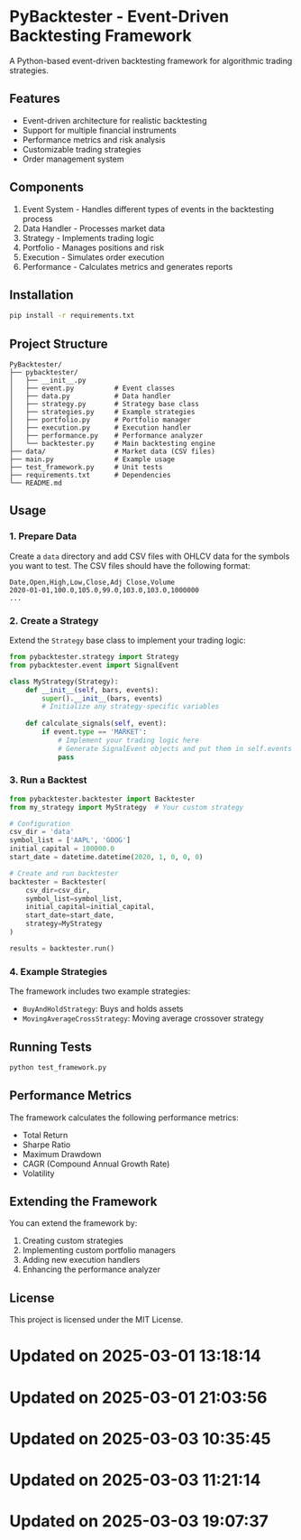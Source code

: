 # PyBacktester - Event-Driven Backtesting Framework

A Python-based event-driven backtesting framework for algorithmic trading strategies.

## Features
- Event-driven architecture for realistic backtesting
- Support for multiple financial instruments
- Performance metrics and risk analysis
- Customizable trading strategies
- Order management system

## Components
1. Event System - Handles different types of events in the backtesting process
2. Data Handler - Processes market data
3. Strategy - Implements trading logic
4. Portfolio - Manages positions and risk
5. Execution - Simulates order execution
6. Performance - Calculates metrics and generates reports

## Installation
```bash
pip install -r requirements.txt
```

## Project Structure
```
PyBacktester/
├── pybacktester/
│   ├── __init__.py
│   ├── event.py          # Event classes
│   ├── data.py           # Data handler
│   ├── strategy.py       # Strategy base class
│   ├── strategies.py     # Example strategies
│   ├── portfolio.py      # Portfolio manager
│   ├── execution.py      # Execution handler
│   ├── performance.py    # Performance analyzer
│   └── backtester.py     # Main backtesting engine
├── data/                 # Market data (CSV files)
├── main.py               # Example usage
├── test_framework.py     # Unit tests
├── requirements.txt      # Dependencies
└── README.md
```

## Usage

### 1. Prepare Data
Create a `data` directory and add CSV files with OHLCV data for the symbols you want to test. The CSV files should have the following format:
```
Date,Open,High,Low,Close,Adj Close,Volume
2020-01-01,100.0,105.0,99.0,103.0,103.0,1000000
...
```

### 2. Create a Strategy
Extend the `Strategy` base class to implement your trading logic:

```python
from pybacktester.strategy import Strategy
from pybacktester.event import SignalEvent

class MyStrategy(Strategy):
    def __init__(self, bars, events):
        super().__init__(bars, events)
        # Initialize any strategy-specific variables
        
    def calculate_signals(self, event):
        if event.type == 'MARKET':
            # Implement your trading logic here
            # Generate SignalEvent objects and put them in self.events
            pass
```

### 3. Run a Backtest
```python
from pybacktester.backtester import Backtester
from my_strategy import MyStrategy  # Your custom strategy

# Configuration
csv_dir = 'data'
symbol_list = ['AAPL', 'GOOG']
initial_capital = 100000.0
start_date = datetime.datetime(2020, 1, 0, 0, 0)

# Create and run backtester
backtester = Backtester(
    csv_dir=csv_dir,
    symbol_list=symbol_list,
    initial_capital=initial_capital,
    start_date=start_date,
    strategy=MyStrategy
)

results = backtester.run()
```

### 4. Example Strategies
The framework includes two example strategies:
- `BuyAndHoldStrategy`: Buys and holds assets
- `MovingAverageCrossStrategy`: Moving average crossover strategy

## Running Tests
```bash
python test_framework.py
```

## Performance Metrics
The framework calculates the following performance metrics:
- Total Return
- Sharpe Ratio
- Maximum Drawdown
- CAGR (Compound Annual Growth Rate)
- Volatility

## Extending the Framework
You can extend the framework by:
1. Creating custom strategies
2. Implementing custom portfolio managers
3. Adding new execution handlers
4. Enhancing the performance analyzer

## License
This project is licensed under the MIT License.

# Updated on 2025-03-01 13:18:14

# Updated on 2025-03-01 21:03:56

# Updated on 2025-03-03 10:35:45

# Updated on 2025-03-03 11:21:14

# Updated on 2025-03-03 19:07:37
